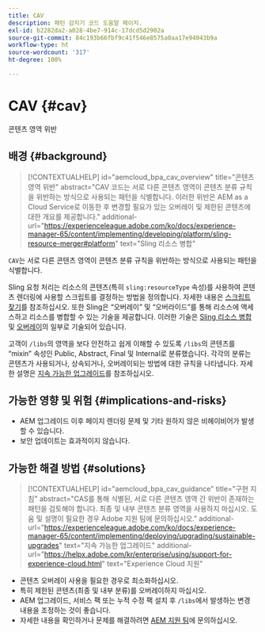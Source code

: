 ```yaml
---
title: CAV
description: 패턴 감지기 코드 도움말 페이지.
exl-id: b2282da2-a028-4be7-914c-17dcd5d2902a
source-git-commit: 84c193b66fbf9c41f546e8575a0aa17e94043b9a
workflow-type: ht
source-wordcount: '317'
ht-degree: 100%

---
```


# CAV {#cav}

콘텐츠 영역 위반

## 배경 {#background}

>[!CONTEXTUALHELP]
>id="aemcloud_bpa_cav_overview"
>title="콘텐츠 영역 위반"
>abstract="CAV 코드는 서로 다른 콘텐츠 영역이 콘텐츠 분류 규칙을 위반하는 방식으로 사용되는 패턴을 식별합니다. 이러한 위반은 AEM as a Cloud Service로 이동한 후 변경할 필요가 있는 오버레이 및 제한된 콘텐츠에 대한 개요를 제공합니다."
>additional-url="https://experienceleague.adobe.com/ko/docs/experience-manager-65/content/implementing/developing/platform/sling-resource-merger#platform" text="Sling 리소스 병합"

`CAV`는 서로 다른 콘텐츠 영역이 콘텐츠 분류 규칙을 위반하는 방식으로 사용되는 패턴을 식별합니다.

Sling 요청 처리는 리소스의 콘텐츠(특히 `sling:resourceType` 속성)를 사용하여 콘텐츠 렌더링에 사용할 스크립트를 결정하는 방법을 정의합니다. 자세한 내용은 [스크립트 찾기](https://experienceleague.adobe.com/ko/docs/experience-manager-65/content/implementing/developing/introduction/the-basics#locating-the-script)를 참조하십시오. 또한 Sling은 “오버레이” 및 “오버라이드”를 통해 리소스에 액세스하고 리소스를 병합할 수 있는 기술을 제공합니다. 이러한 기술은 [Sling 리소스 병합](https://experienceleague.adobe.com/ko/docs/experience-manager-65/content/implementing/developing/platform/sling-resource-merger) 및 [오버레이](https://experienceleague.adobe.com/ko/docs/experience-manager-65/content/implementing/developing/platform/overlays)의 일부로 기술되어 있습니다.

고객이 `/libs`의 영역을 보다 안전하고 쉽게 이해할 수 있도록 `/libs`의 콘텐츠를 “mixin” 속성인 Public, Abstract, Final 및 Internal로 분류했습니다. 각각의 분류는 콘텐츠가 사용되거나, 상속되거나, 오버레이되는 방법에 대한 규칙을 나타냅니다. 자세한 설명은 [지속 가능한 업그레이드](https://experienceleague.adobe.com/ko/docs/experience-manager-65/content/implementing/deploying/upgrading/sustainable-upgrades)를 참조하십시오.

## 가능한 영향 및 위험 {#implications-and-risks}

* AEM 업그레이드 이후 페이지 렌더링 문제 및 기타 원하지 않은 비헤이비어가 발생할 수 있습니다.
* 보안 업데이트는 효과적이지 않습니다.

## 가능한 해결 방법 {#solutions}

>[!CONTEXTUALHELP]
>id="aemcloud_bpa_cav_guidance"
>title="구현 지침"
>abstract="CAS를 통해 식별된, 서로 다른 콘텐츠 영역 간 위반이 존재하는 패턴을 검토해야 합니다. 최종 및 내부 콘텐츠 분류 영역을 사용하지 마십시오. 도움 및 설명이 필요한 경우 Adobe 지원 팀에 문의하십시오."
>additional-url="https://experienceleague.adobe.com/ko/docs/experience-manager-65/content/implementing/deploying/upgrading/sustainable-upgrades" text="지속 가능한 업그레이드"
>additional-url="https://helpx.adobe.com/kr/enterprise/using/support-for-experience-cloud.html" text="Experience Cloud 지원"

* 콘텐츠 오버레이 사용을 필요한 경우로 최소화하십시오.
* 특히 제한된 콘텐츠(최종 및 내부 분류)를 오버레이하지 마십시오.
* AEM 업그레이드, 서비스 팩 또는 누적 수정 팩 설치 후 `/libs`에서 발생하는 변경 내용을 조정하는 것이 좋습니다.
* 자세한 내용을 확인하거나 문제를 해결하려면 [AEM 지원 팀](https://helpx.adobe.com/kr/enterprise/using/support-for-experience-cloud.html)에 문의하십시오.
